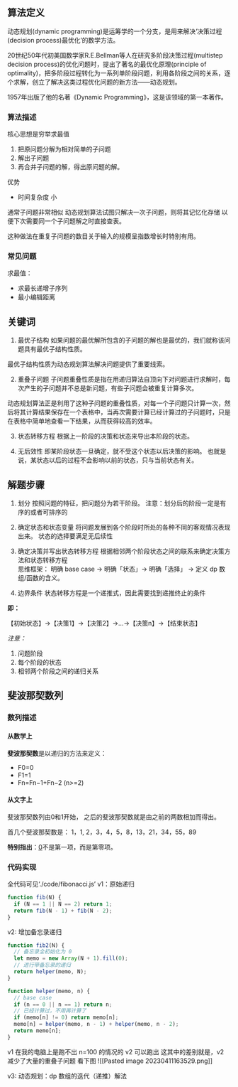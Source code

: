 ## 算法定义

动态规划(dynamic programming)是运筹学的一个分支，是用来解决‘决策过程(decision process)最优化’的数学方法。

20世纪50年代初美国数学家R.E.Bellman等人在研究多阶段决策过程(multistep decision process)的优化问题时，提出了著名的最优化原理(principle of optimality)，把多阶段过程转化为一系列单阶段问题，利用各阶段之间的关系，逐个求解，创立了解决这类过程优化问题的新方法——动态规划。

1957年出版了他的名著《Dynamic Programming》，这是该领域的第一本著作。

### 算法描述

核⼼思想是穷举求最值

1. 把原问题分解为相对简单的子问题
2. 解出子问题
3. 再合并子问题的解，得出原问题的解。 

优势
- 时间复杂度 小

通常子问题非常相似
动态规划算法试图只解决一次子问题，则将其记忆化存储
以便下次需要同一个子问题解之时直接查表。 

这种做法在重复子问题的数目关于输入的规模呈指数增长时特别有用。 

### 常见问题

求最值：
- 求最⻓递增⼦序列
- 最⼩编辑距离

## 关键词

1.  最优子结构
如果问题的最优解所包含的子问题的解也是最优的，我们就称该问题具有最优子结构性质。

最优子结构性质为动态规划算法解决问题提供了重要线索。

2.  重叠⼦问题
子问题重叠性质是指在用递归算法自顶向下对问题进行求解时，每次产生的子问题并不总是新问题，有些子问题会被重复计算多次。

动态规划算法正是利用了这种子问题的重叠性质，对每一个子问题只计算一次，然后将其计算结果保存在一个表格中，当再次需要计算已经计算过的子问题时，只是在表格中简单地查看一下结果，从而获得较高的效率。  

3. 状态转移⽅程
根据上一阶段的决策和状态来导出本阶段的状态。

4.  无后效性
即某阶段状态一旦确定，就不受这个状态以后决策的影响。
也就是说，某状态以后的过程不会影响以前的状态，只与当前状态有关。  
   
## 解题步骤

1.  划分
按照问题的特征，把问题分为若干阶段。
注意：划分后的阶段一定是有序的或者可排序的  
   
2.  确定状态和状态变量
将问题发展到各个阶段时所处的各种不同的客观情况表现出来。
状态的选择要满足无后续性 

3.  确定决策并写出状态转移方程
根据相邻两个阶段状态之间的联系来确定决策方法和状态转移方程  
思维框架：
    明确 base case -> 明确「状态」-> 明确「选择」 -> 定义 dp 数组/函数的含义。

4. 边界条件
状态转移方程是一个递推式，因此需要找到递推终止的条件  
 
**即：**

【初始状态】→【决策1】→【决策2】→…→【决策n】→【结束状态】

_注意：_

1.  问题阶段
2.  每个阶段的状态
3.  相邻两个阶段之间的递归关系

## 斐波那契数列

### 数列描述
#### 从数学上
**斐波那契数**是以递归的方法来定义：
-   F0=0
-   F1=1
-   Fn=Fn−1+Fn−2 (n>=2)

#### 从文字上
斐波那契数列由0和1开始，
之后的斐波那契数就是由之前的两数相加而得出。

首几个斐波那契数是：
1，1, 2，3，4，5，8，13，21，34，55，89

**特别指出**：[0](https://zh.wikipedia.org/wiki/0 "0")不是第一项，而是第零项。

### 代码实现
全代码可见‘./code/fibonacci.js’
v1：原始递归
```js
function fib(N) {
  if (N == 1 || N == 2) return 1;
  return fib(N - 1) + fib(N - 2);
}
```

v2: 增加备忘录递归
```js
function fib2(N) {
  // 备忘录全初始化为 0
  let memo = new Array(N + 1).fill(0);
  // 进⾏带备忘录的递归
  return helper(memo, N);
}

function helper(memo, n) {
  // base case
  if (n == 0 || n == 1) return n;
  // 已经计算过，不⽤再计算了
  if (memo[n] != 0) return memo[n];
  memo[n] = helper(memo, n - 1) + helper(memo, n - 2);
  return memo[n];
}
```

v1 在我的电脑上是跑不出 n=100 的情况的
v2 可以跑出
这其中的差别就是，v2 减少了大量的重叠子问题
看下图
![[Pasted image 20230411163529.png]]

v3: 动态规划：dp 数组的迭代（递推）解法
